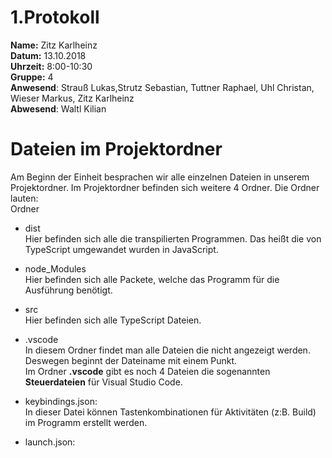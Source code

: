 # 1.Protokoll
**Name:** Zitz Karlheinz   
**Datum:** 13.10.2018  
**Uhrzeit:** 8:00-10:30  
**Gruppe:** 4  
**Anwesend**: Strauß Lukas,Strutz Sebastian, Tuttner Raphael, Uhl Christan, Wieser Markus, Zitz Karlheinz  
**Abwesend**: Waltl Kilian  

# Dateien im Projektordner  
Am Beginn der Einheit besprachen wir alle einzelnen Dateien in unserem Projektordner.
Im Projektordner befinden sich weitere 4 Ordner. Die Ordner lauten:  
Ordner  
* dist   
Hier befinden sich alle die transpilierten Programmen. Das heißt die von TypeScript umgewandet wurden in           JavaScript. 

* node_Modules   
Hier befinden sich alle Packete, welche das Programm für die Ausführung benötigt. 

* src   
Hier befinden sich alle TypeScript Dateien. 

* .vscode  
In diesem Ordner findet man alle Dateien die nicht angezeigt werden. Deswegen beginnt der Dateiname mit                  einem Punkt.  
Im Ordner **.vscode** gibt es noch 4 Dateien die sogenannten **Steuerdateien** für Visual Studio Code.
* keybindings.json:  
In dieser Datei können Tastenkombinationen für Aktivitäten (z:B. Build) im Programm erstellt werden.  
* launch.json:  
